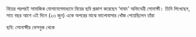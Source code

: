 বিয়ের পরপরই সামাজিক যোগাযোগমাধ্যমে বিয়ের ছবি প্রকাশ করেছেন ‘দাবাং’ অভিনেত্রী সোনাক্ষী। তিনি লিখেছেন, সাত বছর আগে এই দিনে (২৩ জুন) একে অপরের মাঝে ভালোবাসার খোঁজ পেয়েছিলেন তাঁরা

ছবি: সোনাক্ষীর ফেসবুক থেকে
